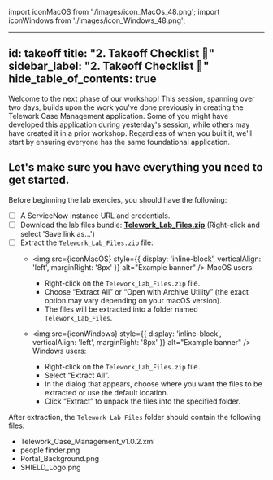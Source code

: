 import iconMacOS  from './images/icon_MacOs_48.png';
import iconWindows from './images/icon_Windows_48.png';

---
id: takeoff
title: "2. Takeoff Checklist 🚀"
sidebar_label: "2. Takeoff Checklist 🚀"
hide_table_of_contents: true
---
Welcome to the next phase of our workshop! This session, spanning over two days, builds upon the work you've done previously in creating the Telework Case Management application. Some of you might have developed this application during yesterday's session, while others may have created it in a prior workshop. Regardless of when you built it, we'll start by ensuring everyone has the same foundational application.

## Let's make sure you have everything you need to get started.

Before beginning the lab exercies, you should have the following:

- [ ] A ServiceNow instance URL and credentials.
- [ ] Download the lab files bundle: **[Telework_Lab_Files.zip](../downloads/Telework_Lab_Files.zip)** (Right-click and select 'Save link as...')
- [ ] Extract the `Telework_Lab_Files.zip` file:
    - <img src={iconMacOS} style={{ display: 'inline-block', verticalAlign: 'left', marginRight: '8px' }} alt="Example banner" /> MacOS users:

       - Right-click on the `Telework_Lab_Files.zip` file.
       - Choose “Extract All” or “Open with Archive Utility” (the exact option may vary depending on your macOS version).
       - The files will be extracted into a folder named `Telework_Lab_Files`.

    - <img src={iconWindows} style={{ display: 'inline-block', verticalAlign: 'left', marginRight: '8px' }} alt="Example banner" /> Windows users:

        - Right-click on the `Telework_Lab_Files.zip` file.
        - Select “Extract All”.
        - In the dialog that appears, choose where you want the files to be extracted or use the default location.
        - Click “Extract” to unpack the files into the specified folder.

After extraction, the `Telework_Lab_Files` folder should contain the following files: 
- Telework_Case_Management_v1.0.2.xml
- people finder.png
- Portal_Background.png
- SHIELD_Logo.png


